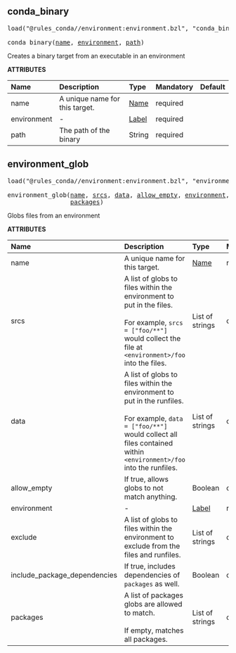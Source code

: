 <!-- Generated with Stardoc: http://skydoc.bazel.build -->



<a id="conda_binary"></a>

## conda_binary

<pre>
load("@rules_conda//environment:environment.bzl", "conda_binary")

conda_binary(<a href="#conda_binary-name">name</a>, <a href="#conda_binary-environment">environment</a>, <a href="#conda_binary-path">path</a>)
</pre>

Creates a binary target from an executable in an environment

**ATTRIBUTES**


| Name  | Description | Type | Mandatory | Default |
| :------------- | :------------- | :------------- | :------------- | :------------- |
| <a id="conda_binary-name"></a>name |  A unique name for this target.   | <a href="https://bazel.build/concepts/labels#target-names">Name</a> | required |  |
| <a id="conda_binary-environment"></a>environment |  -   | <a href="https://bazel.build/concepts/labels">Label</a> | required |  |
| <a id="conda_binary-path"></a>path |  The path of the binary   | String | required |  |


<a id="environment_glob"></a>

## environment_glob

<pre>
load("@rules_conda//environment:environment.bzl", "environment_glob")

environment_glob(<a href="#environment_glob-name">name</a>, <a href="#environment_glob-srcs">srcs</a>, <a href="#environment_glob-data">data</a>, <a href="#environment_glob-allow_empty">allow_empty</a>, <a href="#environment_glob-environment">environment</a>, <a href="#environment_glob-exclude">exclude</a>, <a href="#environment_glob-include_package_dependencies">include_package_dependencies</a>,
                 <a href="#environment_glob-packages">packages</a>)
</pre>

Globs files from an environment

**ATTRIBUTES**


| Name  | Description | Type | Mandatory | Default |
| :------------- | :------------- | :------------- | :------------- | :------------- |
| <a id="environment_glob-name"></a>name |  A unique name for this target.   | <a href="https://bazel.build/concepts/labels#target-names">Name</a> | required |  |
| <a id="environment_glob-srcs"></a>srcs |  A list of globs to files within the environment to put in the files.<br><br>For example, `srcs = ["foo/**"]` would collect the file at `<environment>/foo` into the files.   | List of strings | optional |  `[]`  |
| <a id="environment_glob-data"></a>data |  A list of globs to files within the environment to put in the runfiles.<br><br>For example, `data = ["foo/**"]` would collect all files contained within `<environment>/foo` into the runfiles.   | List of strings | optional |  `[]`  |
| <a id="environment_glob-allow_empty"></a>allow_empty |  If true, allows globs to not match anything.   | Boolean | optional |  `False`  |
| <a id="environment_glob-environment"></a>environment |  -   | <a href="https://bazel.build/concepts/labels">Label</a> | required |  |
| <a id="environment_glob-exclude"></a>exclude |  A list of globs to files within the environment to exclude from the files and runfiles.   | List of strings | optional |  `[]`  |
| <a id="environment_glob-include_package_dependencies"></a>include_package_dependencies |  If true, includes dependencies of `packages` as well.   | Boolean | optional |  `True`  |
| <a id="environment_glob-packages"></a>packages |  A list of packages globs are allowed to match.<br><br>If empty, matches all packages.   | List of strings | optional |  `[]`  |


